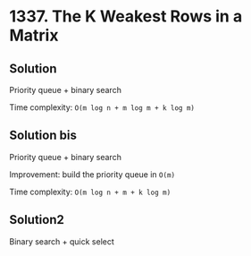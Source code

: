 # 1337. The K Weakest Rows in a Matrix

## Solution

Priority queue + binary search

Time complexity: `O(m log n + m log m + k log m)`

## Solution bis

Priority queue + binary search

Improvement: build the priority queue in `O(m)`

Time complexity: `O(m log n + m + k log m)`

## Solution2

Binary search + quick select
